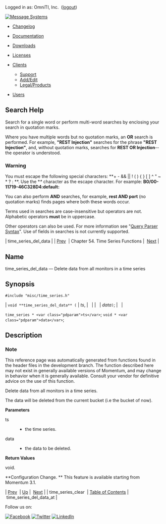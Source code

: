 Logged in as: OmniTI, Inc.  ([logout](https://support.messagesystems.com/logout.php))

[![Message Systems](https://support.messagesystems.com/images/ms-white205.png)](https://support.messagesystems.com/start.php) 

*   [Changelog](https://support.messagesystems.com/start.php?show=changelog)
*   [Documentation](https://support.messagesystems.com/docs/)
*   [Downloads](https://support.messagesystems.com/start.php)

*   [Licenses](https://support.messagesystems.com/license_summary.php)
*   <a href="">Clients</a>
    *   [Support](https://support.messagesystems.com/cs.php)
    *   [Add/Edit](https://support.messagesystems.com/edit_client.php)
    *   [Legal/Products](https://support.messagesystems.com/edit_products.php)
*   [Users](https://support.messagesystems.com/edit_customer.php)

## Search Help

Search for a single word or perform multi-word searches by enclosing your search in quotation marks.

Where you have multiple words but no quotation marks, an **OR** search is performed. For example, **"REST Injection"** searches for the phrase **"REST Injection"**, and, without quotation marks, searches for **REST OR Injection**--the operator is understood.

### Warning

You must escape the following special characters: **+ - && || ! ( ) { } [ ] ^ " ~ * ? : \**. Use the **\** character as the escape character. For example: **B0/00-11719-46C328D4\:default\:**

You can also perform **AND** searches, for example, **rest AND port** (no quotation marks) finds pages where both these words occur.

Terms used in searches are case-insensitive but operators are not. Alphabetic operators **must** be in uppercase.

Other operators can also be used. For more information see "[Query Parser Syntax](https://lucene.apache.org/core/old_versioned_docs/versions/3_0_0/queryparsersyntax.html)". Use of fields in searches is not currently supported.

| time_series_del_data |
| [Prev](apis.time_series_clear.php)  | Chapter 54. Time Series Functions |  [Next](apis.time_series_del_data_at.php) |

<a name="apis.time_series_del_data"></a>
## Name

time_series_del_data — Delete data from all monitors in a time series

## Synopsis

`#include "misc/time_series.h"`

| `void **time_series_del_data** (` | <var class="pdparam">ts</var>, |   |
|   | <var class="pdparam">data</var>`)`; |   |

`time_series * <var class="pdparam">ts</var>`;
`void * <var class="pdparam">data</var>`;<a name="idp36134624"></a>
## Description

### Note

This reference page was automatically generated from functions found in the header files in the development branch. The function described here may not exist in generally available versions of Momentum, and may change in behavior when it is generally available. Consult your vendor for definitive advice on the use of this function.

Delete data from all monitors in a time series.

The data will be deleted from the current bucket (i.e the bucket of now).

**Parameters**

<dl class="variablelist">

<dt>ts</dt>

<dd>

- the time series.

</dd>

<dt>data</dt>

<dd>

- the data to be deleted.

</dd>

</dl>

**Return Values**

void.

**Configuration Change. ** This feature is available starting from Momentum 3.1.

| [Prev](apis.time_series_clear.php)  | [Up](time_series.php) |  [Next](apis.time_series_del_data_at.php) |
| time_series_clear  | [Table of Contents](index.php) |  time_series_del_data_at |

Follow us on:

[![Facebook](https://support.messagesystems.com/images/icon-facebook.png)](http://www.facebook.com/messagesystems) [![Twitter](https://support.messagesystems.com/images/icon-twitter.png)](http://twitter.com/#!/MessageSystems) [![LinkedIn](https://support.messagesystems.com/images/icon-linkedin.png)](http://www.linkedin.com/company/message-systems)